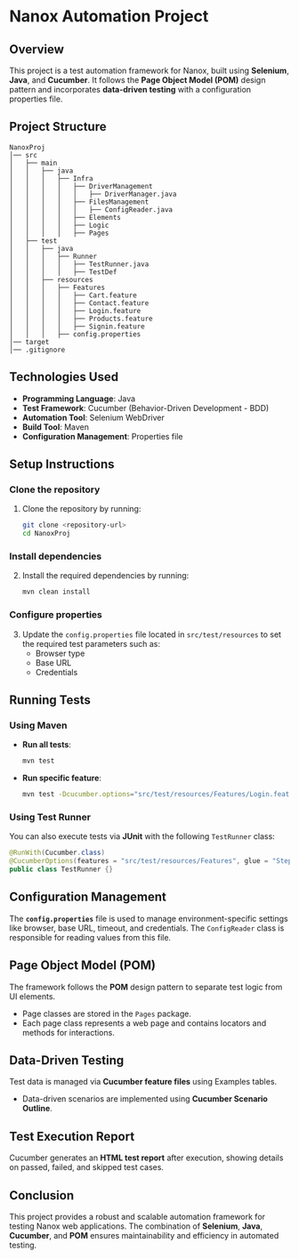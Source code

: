 
# Nanox Automation Project

## Overview

This project is a test automation framework for Nanox, built using **Selenium**, **Java**, and **Cucumber**. It follows the **Page Object Model (POM)** design pattern and incorporates **data-driven testing** with a configuration properties file.

## Project Structure

```
NanoxProj
│── src
│   ├── main
│   │   ├── java
│   │   │   ├── Infra
│   │   │   │   ├── DriverManagement
│   │   │   │   │   ├── DriverManager.java
│   │   │   │   ├── FilesManagement
│   │   │   │   │   ├── ConfigReader.java
│   │   │   │   ├── Elements
│   │   │   │   ├── Logic
│   │   │   │   ├── Pages
│   ├── test
│   │   ├── java
│   │   │   ├── Runner
│   │   │   │   ├── TestRunner.java
│   │   │   │   ├── TestDef
│   │   ├── resources
│   │   │   ├── Features
│   │   │   │   ├── Cart.feature
│   │   │   │   ├── Contact.feature
│   │   │   │   ├── Login.feature
│   │   │   │   ├── Products.feature
│   │   │   │   ├── Signin.feature
│   │   │   ├── config.properties
│── target
│── .gitignore
```

## Technologies Used

- **Programming Language**: Java
- **Test Framework**: Cucumber (Behavior-Driven Development - BDD)
- **Automation Tool**: Selenium WebDriver
- **Build Tool**: Maven
- **Configuration Management**: Properties file

## Setup Instructions

### Clone the repository

1. Clone the repository by running:
   ```bash
   git clone <repository-url>
   cd NanoxProj
   ```

### Install dependencies

2. Install the required dependencies by running:
   ```bash
   mvn clean install
   ```

### Configure properties

3. Update the `config.properties` file located in `src/test/resources` to set the required test parameters such as:
   - Browser type
   - Base URL
   - Credentials

## Running Tests

### Using Maven

- **Run all tests**:
  ```bash
  mvn test
  ```

- **Run specific feature**:
  ```bash
  mvn test -Dcucumber.options="src/test/resources/Features/Login.feature"
  ```

### Using Test Runner

You can also execute tests via **JUnit** with the following `TestRunner` class:
```java
@RunWith(Cucumber.class)
@CucumberOptions(features = "src/test/resources/Features", glue = "StepDefinitions")
public class TestRunner {}
```

## Configuration Management

The **`config.properties`** file is used to manage environment-specific settings like browser, base URL, timeout, and credentials. The `ConfigReader` class is responsible for reading values from this file.

## Page Object Model (POM)

The framework follows the **POM** design pattern to separate test logic from UI elements.

- Page classes are stored in the `Pages` package.
- Each page class represents a web page and contains locators and methods for interactions.

## Data-Driven Testing

Test data is managed via **Cucumber feature files** using Examples tables.

- Data-driven scenarios are implemented using **Cucumber Scenario Outline**.

## Test Execution Report

Cucumber generates an **HTML test report** after execution, showing details on passed, failed, and skipped test cases.

## Conclusion

This project provides a robust and scalable automation framework for testing Nanox web applications. The combination of **Selenium**, **Java**, **Cucumber**, and **POM** ensures maintainability and efficiency in automated testing.
